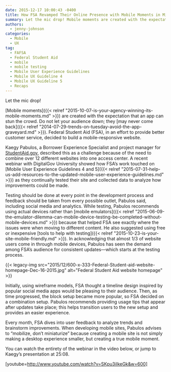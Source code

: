 ```yaml
---
date: 2015-12-17 10:00:43 -0400
title: How FSA Revamped Their Online Presence with Mobile Moments in Mind
summary: Let the mic drop! Mobile moments are created with the expectation that an app can stun the crowd. Do not let your audience down; they may never come back. Federal Student Aid (FSA), in an effort to provide better customer service, decided to build a mobile-responsive website. Kaegy Pabulos, a Borrower Experience Specialist and project
authors:
  - jenny-johnson
categories:
  - Mobile
  - UX
tag:
  - FAFSA
  - Federal Student Aid
  - mobile
  - mobile testing
  - Mobile User Experience Guidelines
  - Mobile UX Guideline 4
  - Mobile UX Guideline 5
  - Recaps
---
```


Let the mic drop!

[Mobile moments]({{< relref "2015-10-07-is-your-agency-winning-its-mobile-moments.md" >}}) are created with the expectation that an app can stun the crowd. Do not let your audience down; they [may never come back]({{< relref "2014-07-29-trends-on-tuesday-avoid-the-app-graveyard.md" >}}). Federal Student Aid (FSA), in an effort to provide better customer service, decided to build a mobile-responsive website.

Kaegy Pabulos, a Borrower Experience Specialist and project manager for [StudentAid.gov](https://studentaid.ed.gov/sa/), described this as a challenge because of the need to combine over 12 different websites into one access center. A recent webinar with DigitalGov University showed how FSA’s work touched on [Mobile User Experience Guidelines 4 and 5]({{< relref "2015-07-31-help-us-add-resources-to-the-updated-mobile-user-experience-guidelines.md" >}}) as they continually tested their site and collected data to analyze how improvements could be made.

Testing should be done at every point in the development process and feedback should be taken from every possible outlet, Pabulos said, including social media and analytics. While testing, Pabulos recommends using actual devices rather than [mobile emulators]({{< relref "2015-06-09-the-emulator-dilemma-can-mobile-device-testing-be-completed-without-mobile-devices.md" >}}) because that helped FSA see exactly where the issues were when moving to different content. He also suggested using free or inexpensive [tools to help with testing]({{< relref "2015-10-23-is-your-site-mobile-friendly.md" >}}). In acknowledging that almost 1/3 of website users come in through mobile devices, Pabulos has seen the demand among FSA’s audience for consistent updates—which starts at the testing process.

{{< legacy-img src="2015/12/600-x-333-Federal-Student-aid-website-homepage-Dec-16-2015.jpg" alt="Federal Student Aid website homepage" >}}

Initially, using wireframe models, FSA thought a timeline design inspired by popular social media apps would be pleasing to their audience. Then, as time progressed, the block setup became more popular, so FSA decided on a combination setup. Pabulos recommends providing usage tips that appear after updates take place; this helps transition users to the new setup and provides an easier experience.

Every month, FSA dives into user feedback to analyze trends and brainstorm improvements. When developing mobile sites, Pabulos advises to “mobilize, don’t miniaturize” because creating a mobile site is not simply making a desktop experience smaller, but creating a true mobile moment.

You can watch the entirety of the webinar in the video below, or jump to Kaegy’s presentation at 25:08.

[youtube=http://www.youtube.com/watch?v=SKpu3iIkeGk&w=600]